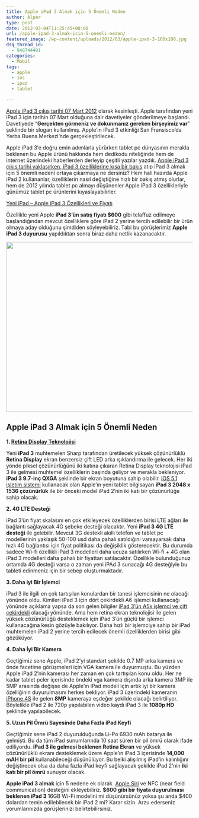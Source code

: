 ```yaml
---
title: Apple iPad 3 Almak için 5 Önemli Neden
author: Alper
type: post
date: 2012-03-04T11:25:45+00:00
url: /apple-ipad-3-almak-icin-5-onemli-neden/
featured_image: /wp-content/uploads/2012/03/apple-ipad-3-100x100.jpg
dsq_thread_id:
  - 948744481
categories:
  - Mobil
tags:
  - apple
  - ios
  - ipad
  - tablet

---
```

<a href="https://www.murekkep.org/apple-ipad-3-07-mart-2012de-duyurulabilir-7777" target="_blank">Apple iPad 3 çıkış tarihi 07 Mart 2012</a> olarak kesinleşti. Apple tarafından yeni iPad 3 için tarihin 07 Mart olduğuna dair davetiyeler gönderilmeye başlandı. Davetiyede &#8220;**Gerçekten görmeniz ve dokunmanız gereken birşeyimiz var**&#8221; şeklinde bir slogan kullanılmış. Apple&#8217;ın iPad 3 etkinliği San Fransisco&#8217;da Yerba Buena Merkezi&#8217;nde gerçekleştirilecek.

Apple iPad 3′e doğru emin adımlarla yürürken tablet pc dünyasının merakla beklenen bu Apple ürünü hakkında hem dedikodu niteliğinde hem de internet üzerindeki haberlerden derleyip çeşitli yazılar yazdık. <a title="iPad 3 Özellikleri" href="https://www.murekkep.org/apple-ipad-3-cikis-tarihi-yaklasiyor-ipad-3-ozelliklerine-kisa-bir-bakis-7932" target="_blank">Apple iPad 3 çıkış tarihi yaklaşırken, iPad 3 özelliklerine kısa bir bakış</a> atıp iPad 3 almak için 5 önemli nedeni ortaya çıkarmaya ne dersiniz? Hem hali hazırda Apple iPad 2 kullananlar, özelliklerin nasıl değiştiğine hızlı bir bakış atmış olurlar, hem de 2012 yılında tablet pc almayı düşünenler Apple iPad 3 özellikleriyle günümüz tablet pc ürünlerini kıyaslayabilirler.

<p class="sarinfo">
  <a title="Yeni iPad - Apple iPad 3 Özellikleri ve Fiyatı" href="https://www.murekkep.org/yeni-ipad-apple-ipad-3-ozellikleri-ve-fiyati-8093" target="_blank">Yeni iPad &#8211; Apple iPad 3 Özellikleri ve Fiyatı</a>
</p>

Özellikle yeni Apple **iPad 3&#8217;ün satış fiyatı $600** gibi telaffuz edilmeye başlandığından mevcut özelliklere göre iPad 2 yerine tercih edilebilir bir ürün olmaya aday olduğunu şimdiden söyleyebiliriz. Tabi bu görüşlerimiz **Apple iPad 3 duyurusu** yapıldıktan sonra biraz daha netlik kazanacaktır.

<img class="aligncenter size-full wp-image-8062" title="apple-ipad-3" src="https://www.murekkep.org/wp-content/uploads/2012/03/apple-ipad-3.jpg" alt="" width="550" height="458" srcset="https://www.murekkep.org/wp-content/uploads/2012/03/apple-ipad-3.jpg 550w, https://www.murekkep.org/wp-content/uploads/2012/03/apple-ipad-3-400x333.jpg 400w, https://www.murekkep.org/wp-content/uploads/2012/03/apple-ipad-3-50x41.jpg 50w, https://www.murekkep.org/wp-content/uploads/2012/03/apple-ipad-3-150x125.jpg 150w" sizes="(max-width: 550px) 100vw, 550px" /> 

## Apple iPad 3 Almak için 5 Önemli Neden

**1. <a title="retina display nedir" href="http://www.burcinyazici.com/retina-display-nedir-2053.html" target="_blank">Retina Display Teknolojisi</a>**

Yeni **iPad 3** muhtemelen Sharp tarafından üretilecek yüksek çözünürlüklü **Retina Display** ekran benzersiz çift LED arka ışıklandırma ile gelecek. Her iki yönde piksel çözünürlüğünü iki katına çıkaran Retina Display teknolojisi iPad 3 ile gelmesi muhtemel özelliklerin başında geliyor ve merakla bekleniyor. **iPad 3 9.7-inç QXGA** şeklinde bir ekran boyutuna sahip olabilir. [iOS 5.1 işletim sistemi][1] kullanacak olan Apple&#8217;ın yeni tablet bilgisayarı **iPad 3 2048 x 1536 çözünürlük** ile bir önceki model iPad 2&#8217;nin iki katı bir çözünürlüğe sahip olacak.

**2. 4G LTE Desteği**

iPad 3&#8217;ün fiyat skalasını en çok etkileyecek özelliklerden birisi LTE ağları ile bağlantı sağlayacak 4G şebeke desteği olacaktır. Yeni **iPad 3 4G LTE desteği** ile gelebilir. Mevcut 3G destekli akıllı telefon ve tablet pc modellerinin yaklaşık 50-100 usd daha pahalı satıldığını varsayarsak daha hızlı 4G bağlantısı için fiyat politikası da değişiklik gösterecektir. Bu durumda sadece Wi-fi özellikli iPad 3 modelleri daha ucuza satılırken Wi-fi + 4G olan iPad 3 modelleri daha pahalı bir fiyattan satılacaktır. Özellikle bulunduğunuz ortamda 4G desteği varsa o zaman yeni iPAd 3 sunacağı 4G desteğiyle bu tableti edinmeniz için bir sebep oluşturmaktadır.

**3. Daha iyi Bir İşlemci**

iPad 3 ile ilgili en çok tartışılan konulardan bir tanesi işlemcisinin ne olacağı yönünde oldu. Kimileri iPad 3 için dört çekirdekli A6 işlemci kullanacağı yönünde açıklama yapsa da son gelen bilgiler <a title="iPad 3 A5X İşlemci" href="https://www.murekkep.org/apple-ipad-3-icin-a5x-islemci-ve-retina-ekran-7908" target="_blank">iPad 3&#8217;ün A5x işlemci ve çift çekirdekli</a> olacağı yönünde. Ama hem retina ekran teknolojisi ile gelen yüksek çözünürlüğü desteklemek için iPad 3&#8217;ün güçlü bir işlemci kullanacağına kesin gözüyle bakılıyor. Daha hızlı bir işlemciye sahip bir iPad muhtemelen iPad 2 yerine tercih edilecek önemli özelliklerden birisi gibi gözüküyor.

**4. Daha İyi Bir Kamera**

Geçtiğimiz sene Apple, iPad 2&#8217;yi standart şekilde 0.7 MP arka kamera ve önde facetime görüşmeleri için VGA kamera ile duyurmuştu. Bu yüzden Apple iPad 2&#8217;nin kamerası her zaman en çok tartışılan konu oldu. Her ne kadar tablet pcler içerisinde öndeki vga kamera dışında arka kamera 3MP ile 5MP arasında değişse de Apple&#8217;ın iPad modeli için artık iyi bir kamera özelliğinin duyurulmasını herkes bekliyor. iPad 3 üzerindeki kameranın [iPhone 4S][2] ile gelen **8MP** kameraya eşdeğer şekilde olacağı belirtiliyor. Böylelikle iPad 2 ile 720p yapılabilen video kaydı iPad 3 ile **1080p HD** şeklinde yapılabilecek.

**5. Uzun Pil Ömrü Sayesinde Daha Fazla iPad Keyfi**

Geçtiğimiz sene iPad 2 duyurulduğunda Li-Po 6930 mAh batarya ile gelmişti. Bu da tüm iPad sunumlarında 10 saat süren bir pil ömrü olarak ifade ediliyordu. **iPad 3 ile gelmesi beklenen Retina Ekran** ve yüksek çözünürlüklü ekranı desteklemek üzere Apple&#8217;ın iPad 3 içerisinde **14,000 mAH bir pil** kullanabileceği düşünülüyor. Bu belki alışılmış iPad&#8217;in kalınlığını değiştirecek olsa da daha fazla iPad keyfi sağlayacak şekilde iPad 2&#8217;nin **iki katı bir pil ömrü** sunuyor olacak.

**Apple iPad 3 almak** için 5 nedene ek olarak  [Apple Siri][3] ve NFC (near field communication) desteğini ekleyebiliriz. **$600 gibi bir fiyata duyurulması beklenen iPad 3** 16GB Wi-Fi modelini mi düşünürsünüz yoksa şu anda $400 dolardan temin edilebilecek bir iPad 2 mi? Karar sizin. Arzu ederseniz yorumlarınızda görüşlerinizi belirtebilirsiniz.

 [1]: https://www.murekkep.org/ios-5-ile-gelen-yeni-ozelliklerin-tum-listesi-6882 "iOS 5 Özellikleri"
 [2]: https://www.murekkep.org/iphone-4s-ozellikleri-6921 "iPhone 4s özellikleri"
 [3]: https://www.murekkep.org/apple-iphone-4s-siri-nedir-ne-ise-yarar-ve-nasil-kullanilir-7100 "Apple Siri"